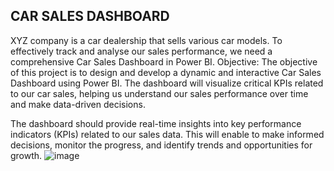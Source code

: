 CAR SALES DASHBOARD
----------------------------------------------------------------------------------
XYZ company is a car dealership that sells various car models. To
effectively track and analyse our sales performance, we need a comprehensive Car
Sales Dashboard in Power BI.
Objective: The objective of this project is to design and develop a dynamic and
interactive Car Sales Dashboard using Power BI. The dashboard will visualize critical
KPIs related to our car sales, helping us understand our sales performance over time
and make data-driven decisions.

The dashboard should provide real-time insights into key performance indicators
(KPIs) related to our sales data. This will enable  to make informed decisions,
monitor the progress, and identify trends and opportunities for growth.
![image](https://github.com/sang-22/myPBIportfolio/assets/60372274/335145f3-f916-46ea-add0-f8ffe5bd1e7c)

